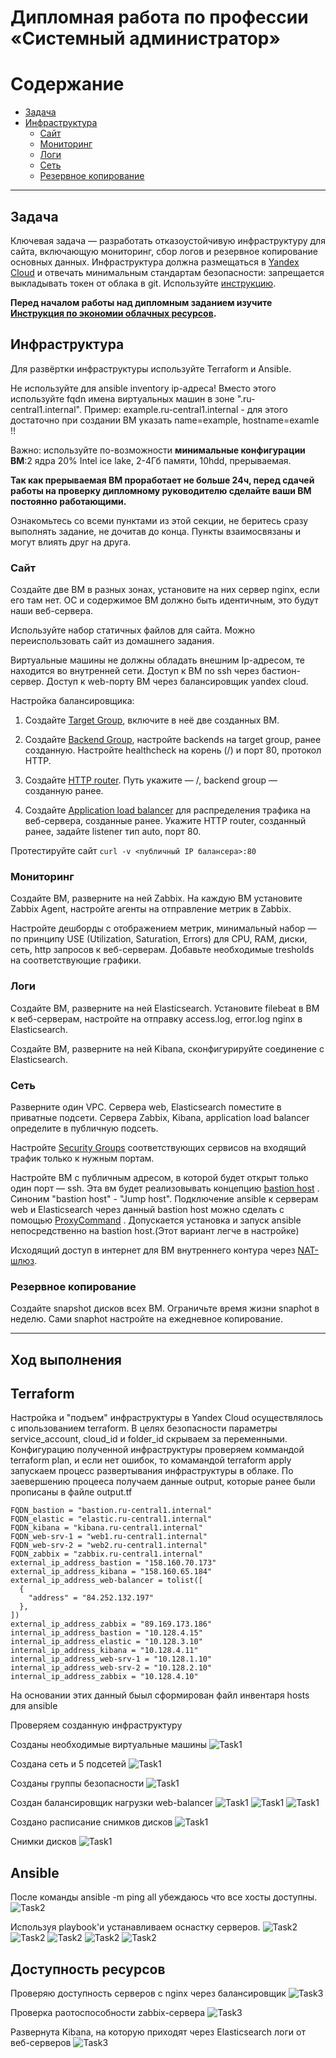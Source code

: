 #  Дипломная работа по профессии «Системный администратор»

Содержание
==========
* [Задача](#Задача)
* [Инфраструктура](#Инфраструктура)
    * [Сайт](#Сайт)
    * [Мониторинг](#Мониторинг)
    * [Логи](#Логи)
    * [Сеть](#Сеть)
    * [Резервное копирование](#Резервное-копирование)
 
---------

## Задача
Ключевая задача — разработать отказоустойчивую инфраструктуру для сайта, включающую мониторинг, сбор логов и резервное копирование основных данных. Инфраструктура должна размещаться в [Yandex Cloud](https://cloud.yandex.com/) и отвечать минимальным стандартам безопасности: запрещается выкладывать токен от облака в git. Используйте [инструкцию](https://cloud.yandex.ru/docs/tutorials/infrastructure-management/terraform-quickstart#get-credentials).

**Перед началом работы над дипломным заданием изучите [Инструкция по экономии облачных ресурсов](https://github.com/netology-code/devops-materials/blob/master/cloudwork.MD).**

## Инфраструктура
Для развёртки инфраструктуры используйте Terraform и Ansible.  

Не используйте для ansible inventory ip-адреса! Вместо этого используйте fqdn имена виртуальных машин в зоне ".ru-central1.internal". Пример: example.ru-central1.internal  - для этого достаточно при создании ВМ указать name=example, hostname=examle !! 

Важно: используйте по-возможности **минимальные конфигурации ВМ**:2 ядра 20% Intel ice lake, 2-4Гб памяти, 10hdd, прерываемая. 

**Так как прерываемая ВМ проработает не больше 24ч, перед сдачей работы на проверку дипломному руководителю сделайте ваши ВМ постоянно работающими.**

Ознакомьтесь со всеми пунктами из этой секции, не беритесь сразу выполнять задание, не дочитав до конца. Пункты взаимосвязаны и могут влиять друг на друга.

### Сайт
Создайте две ВМ в разных зонах, установите на них сервер nginx, если его там нет. ОС и содержимое ВМ должно быть идентичным, это будут наши веб-сервера.

Используйте набор статичных файлов для сайта. Можно переиспользовать сайт из домашнего задания.

Виртуальные машины не должны обладать внешним Ip-адресом, те находится во внутренней сети. Доступ к ВМ по ssh через бастион-сервер. Доступ к web-порту ВМ через балансировщик yandex cloud.

Настройка балансировщика:

1. Создайте [Target Group](https://cloud.yandex.com/docs/application-load-balancer/concepts/target-group), включите в неё две созданных ВМ.

2. Создайте [Backend Group](https://cloud.yandex.com/docs/application-load-balancer/concepts/backend-group), настройте backends на target group, ранее созданную. Настройте healthcheck на корень (/) и порт 80, протокол HTTP.

3. Создайте [HTTP router](https://cloud.yandex.com/docs/application-load-balancer/concepts/http-router). Путь укажите — /, backend group — созданную ранее.

4. Создайте [Application load balancer](https://cloud.yandex.com/en/docs/application-load-balancer/) для распределения трафика на веб-сервера, созданные ранее. Укажите HTTP router, созданный ранее, задайте listener тип auto, порт 80.

Протестируйте сайт
`curl -v <публичный IP балансера>:80` 

### Мониторинг
Создайте ВМ, разверните на ней Zabbix. На каждую ВМ установите Zabbix Agent, настройте агенты на отправление метрик в Zabbix. 

Настройте дешборды с отображением метрик, минимальный набор — по принципу USE (Utilization, Saturation, Errors) для CPU, RAM, диски, сеть, http запросов к веб-серверам. Добавьте необходимые tresholds на соответствующие графики.

### Логи
Cоздайте ВМ, разверните на ней Elasticsearch. Установите filebeat в ВМ к веб-серверам, настройте на отправку access.log, error.log nginx в Elasticsearch.

Создайте ВМ, разверните на ней Kibana, сконфигурируйте соединение с Elasticsearch.

### Сеть
Разверните один VPC. Сервера web, Elasticsearch поместите в приватные подсети. Сервера Zabbix, Kibana, application load balancer определите в публичную подсеть.

Настройте [Security Groups](https://cloud.yandex.com/docs/vpc/concepts/security-groups) соответствующих сервисов на входящий трафик только к нужным портам.

Настройте ВМ с публичным адресом, в которой будет открыт только один порт — ssh.  Эта вм будет реализовывать концепцию  [bastion host]( https://cloud.yandex.ru/docs/tutorials/routing/bastion) . Синоним "bastion host" - "Jump host". Подключение  ansible к серверам web и Elasticsearch через данный bastion host можно сделать с помощью  [ProxyCommand](https://docs.ansible.com/ansible/latest/network/user_guide/network_debug_troubleshooting.html#network-delegate-to-vs-proxycommand) . Допускается установка и запуск ansible непосредственно на bastion host.(Этот вариант легче в настройке)

Исходящий доступ в интернет для ВМ внутреннего контура через [NAT-шлюз](https://yandex.cloud/ru/docs/vpc/operations/create-nat-gateway).

### Резервное копирование
Создайте snapshot дисков всех ВМ. Ограничьте время жизни snaphot в неделю. Сами snaphot настройте на ежедневное копирование.

---

## Ход выполнения

## Terraform

Настройка и "подъем" инфраструктуры в Yandex Cloud осуществлялось с ипользованием terraform.
В целях безопасности параметры service_account, cloud_id и folder_id скрываем за переменными.
Конфигурацию полученной инфраструктуры проверяем коммандой terraform plan, и если нет ошибок, то комамандой terraform apply запускаем процесс развертывания инфраструктуры в облаке.
По заевершению процееса получаем данные output, которые ранее были прописаны в файле output.tf
```
FQDN_bastion = "bastion.ru-central1.internal"
FQDN_elastic = "elastic.ru-central1.internal"
FQDN_kibana = "kibana.ru-central1.internal"
FQDN_web-srv-1 = "web1.ru-central1.internal"
FQDN_web-srv-2 = "web2.ru-central1.internal"
FQDN_zabbix = "zabbix.ru-central1.internal"
external_ip_address_bastion = "158.160.70.173"
external_ip_address_kibana = "158.160.65.184"
external_ip_address_web-balancer = tolist([
  {
    "address" = "84.252.132.197"
  },
])
external_ip_address_zabbix = "89.169.173.186"
internal_ip_address_bastion = "10.128.4.15"
internal_ip_address_elastic = "10.128.3.10"
internal_ip_address_kibana = "10.128.4.11"
internal_ip_address_web-srv-1 = "10.128.1.10"
internal_ip_address_web-srv-2 = "10.128.2.10"
internal_ip_address_zabbix = "10.128.4.10"
```
На основании этих данный быыл сформирован файл инвентаря hosts для ansible

Проверяем созданную инфраструктуру

Созданы необходимые виртуальные машины
![Task1](img/ter1.jpg)

Создана сеть и 5 подсетей
![Task1](img/ter2.jpg)

Созданы группы безопасности
![Task1](img/ter3.jpg)

Создан балансировщик нагрузки web-balancer
![Task1](img/ter4.jpg)
![Task1](img/ter5.jpg)
![Task1](img/ter6.jpg)

Создано расписание снимков дисков
![Task1](img/ter7.jpg)

Снимки дисков
![Task1](img/ter7_1.jpg)

## Ansible
После команды ansible -m ping all убеждаюсь что все хосты доступны.
![Task2](img/dip1.jpg)

Используя playbook'и устанавливаем оснастку серверов.
![Task2](img/dip2.jpg)
![Task2](img/dip3.jpg)
![Task2](img/dip4.jpg)
![Task2](img/dip5.jpg)
![Task2](img/dip6.jpg)

## Доступность ресурсов

Проверяю доступность серверов с nginx через балансировщик
![Task3](img/ext1.jpg)

Проверка раотоспособности zabbix-сервера
![Task3](img/ext2.jpg)

Развернута Kibana, на которую приходят через Elasticsearch логи от веб-серверов
![Task3](img/ext3.jpg)
